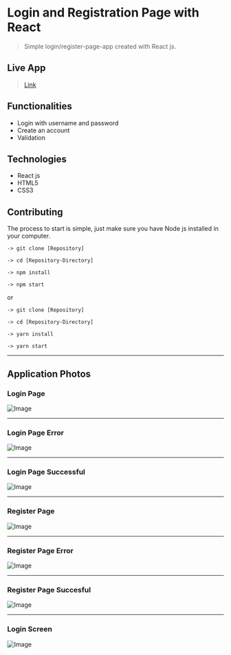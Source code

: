 # Login and Registration Page with React

> Simple login/register-page-app created with React js.

## Live App

> [Link](react-login-register-page.vercel.app/)

## Functionalities

- Login with username and password
- Create an account
- Validation



## Technologies

- React js
- HTML5
- CSS3



## Contributing

The process to start is simple, just make sure you have Node js installed in your computer.

```
-> git clone [Repository]

-> cd [Repository-Directory]

-> npm install

-> npm start
```

or

```
-> git clone [Repository]

-> cd [Repository-Directory]

-> yarn install

-> yarn start
```

---

## Application Photos

### Login Page

![Image](./src/assets/login-page.webp)

---

### Login Page Error

![Image](./src/assets/login-error.webp)

---

### Login Page Successful

![Image](./src/assets/login-successful.webp)

---

### Register Page

![Image](./src/assets/register-page.webp)

---

### Register Page Error

![Image](./src/assets/register-error.webp)

---

### Register Page Succesful

![Image](./src/assets/register-successful.webp)

---

### Login Screen

![Image](./src/assets/login-screen.png)

